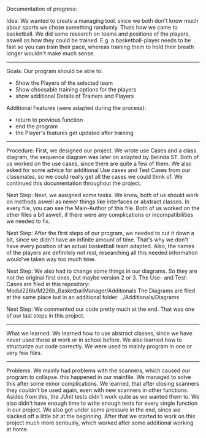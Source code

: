 Documentation of progress:

Idea:
We wanted to create a managing tool. since we both don't know much about sports we chose something randomly.
Thats how we came to basketball. We did some research on teams and positions of the players, aswell as how they could be trained. 
E.g. a basketball-player needs to be fast so you can train their pace, whereas training them to hold their breath longer wouldn't make much sense. 

-------------------------

Goals:
Our program should be able to:
- Show the Players of the selected team
- Show choosable training options for the players
- show additional Details of Trainers and Players

Additional Features (were adapted during the process):
- return to previous function
- end the program
- the Player's features get updated after training

-------------------------

Procedure:
First, we designed our project. We wrote use Cases and a class diagram, the sequence diagram was later on adapted by Belinda ST.
Both of us worked on the use cases, since there are quite a few of them. We also asked for some advice for additional Use cases and Test Cases from our classmates,
so we could really get all the cases we could think of. 
We continued this documentation throughout the project.

Next Step:
Next, we assigned some tasks. We knew, both of us should work on methods aswell as newer things like interfaces or abstract classes.
In every file, you can see the Main-Author of this file. Both of us worked on the other files a bit aswell, if there were any complications
or incompatibilities we needed to fix. 

Next Step:
After the first steps of our program, we needed to cut it down a bit, since we didn't have an infinite amount of time.
That's why we don't have every position of an actual basketball team adapted. Also, the names of the players are definitely not real, researching all this
needed information would've taken way too much time. 

Next Step:
We also had to change some things in our diagrams. So they are not the original first ones, but maybe version 2 or 3.
The Use- and Test-Cases are filed in this repository: Modul226b/M226b_BasketballManager/Additionals
The Diagrams are filed at the same place but in an additional folder: ../Additionals/Diagrams

Next Step:
We commented our code pretty much at the end. That was one of our last steps in this project. 

--------------------------

What we learned:
We learned how to use abstract classes, since we have never used these at work or in school before. We also learned how to structurize our code correctly.
We were used to mainly program in one or very few files. 

--------------------------

Problems:
We mainly had problems with the scanners, which caused our program to collapse. this happened in our mainfile. 
We managed to solve this after some minor complications. We learned, that after closing scanners they couldn't be used again, even with new scanners in other functions. 
Asides from this, the JUnit tests didn't work quite as we wanted them to. We also didn't have enough time to write enough tests for every single function in our project.
We also got under some pressure in the end, since we slacked off a little bit at the beginning. After that we started to work on this project much more 
seriously, which worked after some additional working at home. 

